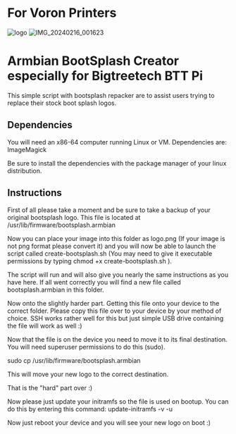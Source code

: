 # For Voron Printers

![logo](https://github.com/SirRenix/armbian-bootlogo/assets/7069603/e441757a-f4c4-4e69-8794-d24ff0427f10)
![IMG_20240216_001623](https://github.com/SirRenix/armbian-bootlogo/assets/7069603/144cc78b-36f0-424a-84b7-f48275288be0)

# Armbian BootSplash Creator especially for Bigtreetech BTT Pi

This simple script with bootsplash repacker are to assist users trying to replace their stock boot splash logos.

## Dependencies

You will need an x86-64 computer running Linux or VM.
Dependencies are: ImageMagick

Be sure to install the dependencies with the package manager of your linux distribution.

## Instructions

First of all please take a moment and be sure to take a backup of your original bootsplash logo. This file is located at /usr/lib/firmware/bootsplash.armbian

Now you can place your image into this folder as logo.png (If your image is not png format please convert it)
and you will now be able to launch the script called create-bootsplash.sh (You may need to give it executable permissions by typing chmod +x create-bootsplash.sh ).

The script will run and will also give you nearly the same instructions as you have here. If all went correctly you will find a new file called bootsplash.armbian in this folder.

Now onto the slightly harder part. Getting this file onto your device to the correct folder.
Please copy this file over to your device by your method of choice. SSH works rather well for this but just simple USB drive containing the file will work as well :)

Now that the file is on the device you need to move it to its final destination. You will need superuser permissions to do this (sudo).

sudo cp <your-path-to-the-copied-file> /usr/lib/firmware/bootsplash.armbian

This will move your new logo to the correct destination.

That is the "hard" part over :)

Now please just update your initramfs so the file is used on bootup. You can do this by entering this command: update-initramfs -v -u

Now just reboot your device and you will see your new logo on boot :)
